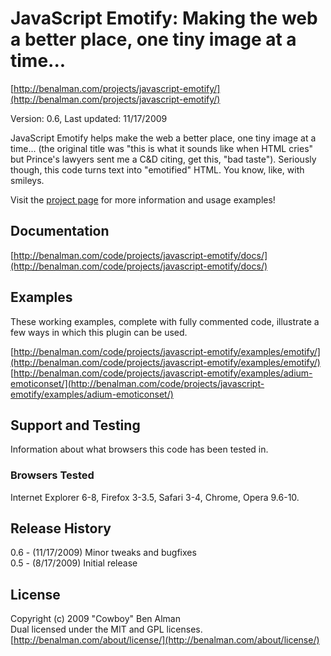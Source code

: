 # JavaScript Emotify: Making the web a better place, one tiny image at a time... #
[http://benalman.com/projects/javascript-emotify/](http://benalman.com/projects/javascript-emotify/)

Version: 0.6, Last updated: 11/17/2009

JavaScript Emotify helps make the web a better place, one tiny image at a time... (the original title was "this is what it sounds like when HTML cries" but Prince's lawyers sent me a C&D citing, get this, "bad taste"). Seriously though, this code turns text into "emotified" HTML. You know, like, with smileys.

Visit the [project page](http://benalman.com/projects/javascript-emotify/) for more information and usage examples!


## Documentation ##
[http://benalman.com/code/projects/javascript-emotify/docs/](http://benalman.com/code/projects/javascript-emotify/docs/)


## Examples ##
These working examples, complete with fully commented code, illustrate a few
ways in which this plugin can be used.

[http://benalman.com/code/projects/javascript-emotify/examples/emotify/](http://benalman.com/code/projects/javascript-emotify/examples/emotify/)  
[http://benalman.com/code/projects/javascript-emotify/examples/adium-emoticonset/](http://benalman.com/code/projects/javascript-emotify/examples/adium-emoticonset/)  

## Support and Testing ##
Information about what browsers this code has been tested in.

### Browsers Tested ###
Internet Explorer 6-8, Firefox 3-3.5, Safari 3-4, Chrome, Opera 9.6-10.


## Release History ##

0.6 - (11/17/2009) Minor tweaks and bugfixes  
0.5 - (8/17/2009) Initial release


## License ##
Copyright (c) 2009 "Cowboy" Ben Alman  
Dual licensed under the MIT and GPL licenses.  
[http://benalman.com/about/license/](http://benalman.com/about/license/)
